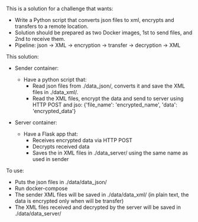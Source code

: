 This is a solution for a challenge that wants:

  - Write a Python script that converts json files to xml, encrypts and transfers to a remote location.
  - Solution should be prepared as two Docker images, 1st to send files, and 2nd to receive them.
  - Pipeline: json -> XML -> encryption -> transfer -> decryption -> XML

This solution:

  - Sender container:
    - Have a python script that:
        - Read json files from ./data_json/, converts it and save the XML files in ./data_xml/.
        - Read the XML files, encrypt the data and send to server using HTTP POST and jso: {'file_name': 'encrypted_name', 'data': 'encrypted_data'}

  - Server container:
    - Have a Flask app that:
      - Receives encrypted data via HTTP POST
      - Decrypts received data
      - Saves the in XML files in ./data_server/ using the same name as used in sender

To use:
  - Puts the json files in ./data/data_json/
  - Run docker-compose
  - The sender XML files will be saved in ./data/data_xml/ (in plain text, the data is encrypted only when will be transfer)
  - The XML files received and decrypted by the server will be saved in ./data/data_server/
